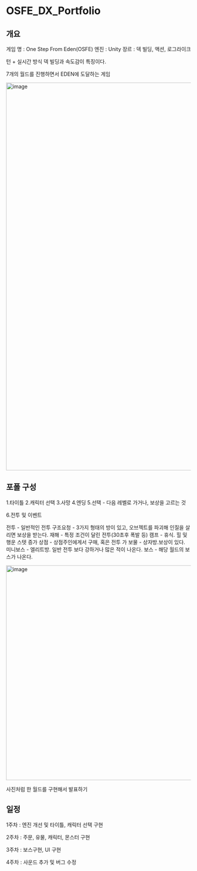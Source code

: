 # OSFE_DX_Portfolio

## 개요

게임 명 : One Step From Eden(OSFE)
엔진 : Unity
장르 : 덱 빌딩, 액션, 로그라이크

턴 + 실시간 방식
덱 빌딩과 속도감이 특징이다.

7개의 월드를 진행하면서 EDEN에 도달하는 게임

<img width="1058" alt="image" src="https://github.com/skdy1201/OSFE_DX_Portfolio/assets/136079030/af70ef7f-15c8-4b59-ba3f-6c9eda8ba3a4">


## 포폴 구성

1.타이틀
2.캐릭터 선택
3.사망
4.엔딩
5.선택 - 다음 레벨로 가거나, 보상을 고르는 것
 
 
 6.전투 및 이벤트

전투 - 일반적인 전투
구조요청 - 3가지 형태의 방이 있고, 오브젝트를 파괴해 인질을 살리면 보상을 받는다.
재해 - 특정 조건이 달린 전투(30초후 폭발 등)
캠프 - 휴식. 힐 및 행운 스텟 증가
상점 - 상점주인에게서 구매, 혹은 전투 가
보물 - 상자방.보상이 있다.
미니보스 - 엘리트방. 일반 전투 보다 강하거나 많은 적이 나온다.
보스 - 해당 월드의 보스가 나온다.

<img width="586" alt="image" src="https://github.com/skdy1201/OSFE_DX_Portfolio/assets/136079030/7356e591-1a16-4649-86bc-a6e7f90d9c60">

사진처럼 한 월드를 구현해서 발표하기


## 일정

1주차 : 엔진 개선 및 타이틀, 캐릭터 선택 구현

2주차 : 주문, 유물, 캐릭터, 몬스터 구현

3주차 : 보스구현, UI 구현

4주차 : 사운드 추가 및 버그 수정




